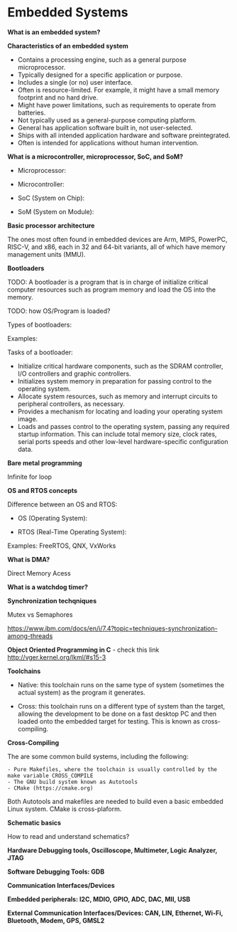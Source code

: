 # Embedded Systems

**What is an embedded system?**

**Characteristics of an embedded system**

- Contains a processing engine, such as a general
purpose microprocessor.
- Typically designed for a specific application or
purpose.
- Includes a single (or no) user interface.
- Often is resource-limited. For example, it might
have a small memory footprint and no hard drive.
- Might have power limitations, such as requirements
to operate from batteries.
- Not typically used as a general-purpose computing
platform.
- General has application software built in, not
user-selected.
- Ships with all intended application hardware and
software preintegrated.
- Often is intended for applications without human
intervention.

**What is a microcontroller, microprocessor, SoC, and SoM?**

- Microprocessor:

- Microcontroller:

- SoC (System on Chip):

- SoM (System on Module):

**Basic processor architecture**

The ones most often found in embedded devices are Arm, MIPS, PowerPC, RISC-V, and
x86, each in 32 and 64-bit variants, all of which have memory management units (MMU).

**Bootloaders**

TODO: A bootloader is a program that is in charge of initialize critical computer
resources such as program memory and load the OS into the memory.

TODO: how OS/Program is loaded?

Types of bootloaders:

Examples:

Tasks of a bootloader:

- Initialize critical hardware components, such as
the SDRAM controller, I/O controllers and graphic 
controllers.
- Initializes system memory in preparation for passing
control to the operating system.
- Allocate system resources, such as memory and interrupt
circuits to peripheral controllers, as necessary.
- Provides a mechanism for locating and loading your
operating system image.
- Loads and passes control to the operating system,
passing any required startup information. This can
include total memory size, clock rates, serial ports
speeds and other low-level hardware-specific
configuration data.

**Bare metal programming**

Infinite for loop

**OS and RTOS concepts**

Difference between an OS and RTOS:

- OS (Operating System):

- RTOS (Real-Time Operating System):

Examples: FreeRTOS, QNX, VxWorks

**What is DMA?**

Direct Memory Acess

**What is a watchdog timer?**

**Synchronization techqniques**

Mutex vs Semaphores

https://www.ibm.com/docs/en/i/7.4?topic=techniques-synchronization-among-threads

**Object Oriented Programming in C** - check this link http://vger.kernel.org/lkml/#s15-3

**Toolchains**

- Native: this toolchain runs on the same type of system (sometimes the actual 
system) as the program it generates.

- Cross: this toolchain runs on a different type of system than the target, allowing
the development to be done on a fast desktop PC and then loaded onto the embedded target
for testing. This is known as cross-compiling.

**Cross-Compiling**

The are some common build systems, including the following:

    - Pure Makefiles, where the toolchain is usually controlled by the make variable CROSS_COMPILE
    - The GNU build system known as Autotools
    - CMake (https://cmake.org)

Both Autotools and makefiles are needed to build even a basic embedded Linux system. CMake is 
cross-plaform.

**Schematic basics** 

How to read and understand schematics?

**Hardware Debugging tools, Oscilloscope, Multimeter, Logic Analyzer, JTAG**

**Software Debugging Tools: GDB**

**Communication Interfaces/Devices**

**Embedded peripherals: I2C, MDIO, GPIO, ADC, DAC, MII, USB**

**External Communication Interfaces/Devices: CAN, LIN, Ethernet, Wi-Fi, Bluetooth, Modem, GPS, GMSL2**
